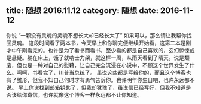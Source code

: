 title: 随想 2016.11.12
category: 随想
date: 2016-11-12
---

你说 “一颗没有灵魂的灵魂不想长大却已经长大了”
如果可以，那么请让我帮你找回灵魂。
这段时间看了两本书，今天早上和你聊完便继续开始看，这第二本是刚才中午刚看完的。也许是为了看书而看书，至少看的都是自己喜欢的，玄幻惊悚或是悬疑。躺在床上，饿了就啃士力架，就这样一周，从雨天看到了晴天。说是颓废，但也是一种对自己的慰藉，让自己完全沉浸在小说中，不顾这个世界发生了什么。呵呵，书看完了，川普当总统了。
虽说这些都是写给你的，而且这个博客也有了雏形，但我不知自己何时才有勇气告诉你。也许明年你生日吧，也许永远都不说。
早上你说找到邮箱钥匙了，但我却犹豫了，虽说信已经写好，但我不知道是否该给你寄信。也许就像这个博客一样永远都不让你知道。
